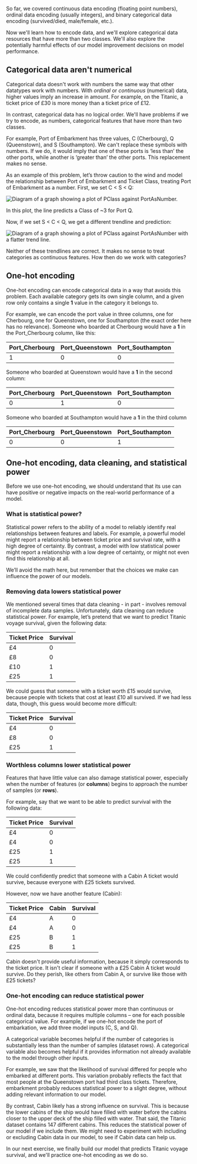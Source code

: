 So far, we covered continuous data encoding (floating point numbers), ordinal data encoding (usually integers), and binary categorical data encoding (survived/died, male/female, etc.).

Now we'll learn how to encode data, and we'll explore categorical data resources that have more than two classes. We'll also explore the potentially harmful effects of our model improvement decisions on model performance.

## Categorical data aren't numerical

Categorical data doesn't work with numbers the same way that other datatypes work with numbers. With _ordinal_ or _continuous_ (numerical) data, higher values imply an increase in amount. For example, on the Titanic, a ticket price of £30 is more money than a ticket price of £12.

In contrast, categorical data has no logical order. We'll have problems if we try to encode, as numbers, categorical features that have more than two classes.

For example, Port of Embarkment has three values, C (Cherbourg), Q (Queenstown), and S (Southampton). We can't replace these symbols with numbers. If we do, it would imply that one of these ports is ‘less than’ the other ports, while another is ‘greater than’ the other ports. This replacement makes no sense.

As an example of this problem, let’s throw caution to the wind and model the relationship between Port of Embarkment and Ticket Class, treating Port of Embarkment as a number. First, we set C < S < Q:

![Diagram of a graph showing a plot of PClass against PortAsNumber.](../media/3-6-a.png)

In this plot, the line predicts a Class of ~3 for Port Q.

Now, if we set S < C < Q, we get a different trendline and prediction:

![Diagram of a graph showing a plot of PClass against PortAsNumber with a flatter trend line.](../media/3-6-b.png)

Neither of these trendlines are correct. It makes no sense to treat categories as continuous features. How then do we work with categories?

## One-hot encoding

One-hot encoding can encode categorical data in a way that avoids this problem. Each available category gets its own single column, and a given row only contains a single **1** value in the category it belongs to.

For example, we can encode the port value in three columns, one for Cherbourg, one for Queenstown, one for Southampton (the exact order here has no relevance). Someone who boarded at Cherbourg would have a **1** in the Port_Cherbourg column, like this:

|Port_Cherbourg|Port_Queenstown|Port_Southampton|
|---|---|---|
|1|0|0|

Someone who boarded at Queenstown would have a **1** in the second column:

|Port_Cherbourg|Port_Queenstown|Port_Southampton|
|---|---|---|
|0|1|0|

Someone who boarded at Southampton would have a **1** in the third column

|Port_Cherbourg|Port_Queenstown|Port_Southampton|
|---|---|---|
|0|0|1|

## One-hot encoding, data cleaning, and statistical power

Before we use one-hot encoding, we should understand that its use can have positive or negative impacts on the real-world performance of a model.

### What is statistical power?

Statistical power refers to the ability of a model to reliably identify real relationships between features and labels. For example, a powerful model might report a relationship between ticket price and survival rate, with a high degree of certainty. By contrast, a model with low statistical power might report a relationship with a low degree of certainty, or might not even find this relationship at all.

We’ll avoid the math here, but remember that the choices we make can influence the power of our models.

### Removing data lowers statistical power

We mentioned several times that data cleaning - in part - involves removal of incomplete data samples. Unfortunately, data cleaning can reduce statistical power. For example, let’s pretend that we want to predict Titanic voyage survival, given the following data:

|Ticket Price|Survival|
|---|---|
|£4|0|
|£8|0|
|£10|1|
|£25|1|

We could guess that someone with a ticket worth £15 would survive, because people with tickets that cost at least £10 all survived. If we had less data, though, this guess would become more difficult:

|Ticket Price|Survival|
|---|---|
|£4|0|
|£8|0|
|£25|1|

### Worthless columns lower statistical power

Features that have little value can also damage statistical power, especially when the number of features (or **columns**) begins to approach the number of samples (or **rows**).

For example, say that we want to be able to predict survival with the following data:

|Ticket Price|Survival|
|---|---|
|£4|0|
|£4|0|
|£25|1|
|£25|1|

We could confidently predict that someone with a Cabin A ticket would survive, because everyone with £25 tickets survived.

However, now we have another feature (Cabin):

|Ticket Price|Cabin|Survival|
|---|---|---|
|£4|A|0|
|£4|A|0|
|£25|B|1|
|£25|B|1|

Cabin doesn't provide useful information, because it simply corresponds to the ticket price. It isn't clear if someone with a £25 Cabin A ticket would survive. Do they perish, like others from Cabin A, or survive like those with £25 tickets?

### One-hot encoding can reduce statistical power

One-hot encoding reduces statistical power more than continuous or ordinal data, because it requires multiple columns – one for each possible categorical value. For example, if we one-hot encode the port of embarkation, we add three model inputs (C, S, and Q).

A categorical variable becomes helpful if the number of categories is substantially less than the number of samples (dataset rows). A categorical variable also becomes helpful if it provides information not already available to the model through other inputs.

For example, we saw that the likelihood of survival differed for people who embarked at different ports. This variation probably reflects the fact that most people at the Queenstown port had third class tickets. Therefore, embarkment probably reduces statistical power to a slight degree, without adding relevant information to our model.

By contrast, Cabin likely has a strong influence on survival. This is because the lower cabins of the ship would have filled with water before the cabins closer to the upper deck of the ship filled with water. That said, the Titanic dataset contains 147 different cabins. This reduces the statistical power of our model if we include them. We might need to experiment with including or excluding Cabin data in our model, to see if Cabin data can help us.

In our next exercise, we finally build our model that predicts Titanic voyage survival, and we'll practice one-hot encoding as we do so.
